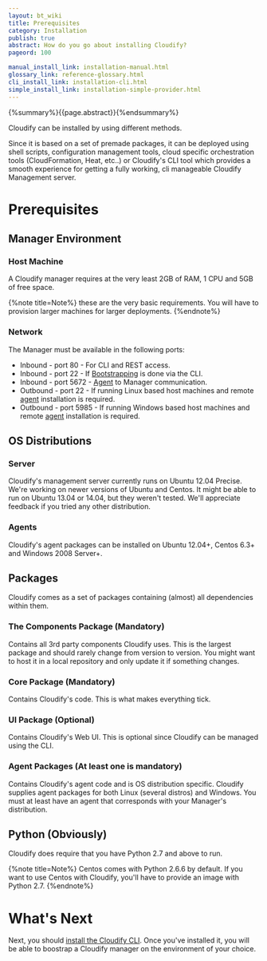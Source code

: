 ```yaml
---
layout: bt_wiki
title: Prerequisites
category: Installation
publish: true
abstract: How do you go about installing Cloudify?
pageord: 100

manual_install_link: installation-manual.html
glossary_link: reference-glossary.html
cli_install_link: installation-cli.html
simple_install_link: installation-simple-provider.html
---
```

{%summary%}{{page.abstract}}{%endsummary%}

Cloudify can be installed by using different methods.

Since it is based on a set of premade packages, it can be deployed using shell scripts, configuration management tools, cloud specific orchestration tools (CloudFormation, Heat, etc..) or Cloudify's CLI tool which provides a smooth experience for getting a fully working, cli manageable Cloudify Management server.

# Prerequisites

## Manager Environment

### Host Machine
A Cloudify manager requires at the very least 2GB of RAM, 1 CPU and 5GB of free space.

{%note title=Note%}
these are the very basic requirements. You will have to provision larger machines for larger deployments.
{%endnote%}

### Network
The Manager must be available in the following ports:

* Inbound - port 80 - For CLI and REST access.
* Inbound - port 22 - If [Bootstrapping]({{page.glossary_link}}#bootstrapping) is done via the CLI.
* Inbound - port 5672 - [Agent]({{page.glossary_link}}#agent) to Manager communication.
* Outbound - port 22 - If running Linux based host machines and remote [agent]({{page.glossary_link}}#agent) installation is required.
* Outbound - port 5985 - If running Windows based host machines and remote [agent]({{page.glossary_link}}#agent) installation is required.

## OS Distributions

### Server
Cloudify's management server currently runs on Ubuntu 12.04 Precise. We're working on newer versions of Ubuntu and Centos.
It might be able to run on Ubuntu 13.04 or 14.04, but they weren't tested. We'll appreciate feedback if you tried any other distribution.

### Agents
Cloudify's agent packages can be installed on Ubuntu 12.04+, Centos 6.3+ and Windows 2008 Server+.

## Packages
Cloudify comes as a set of packages containing (almost) all dependencies within them.

### The Components Package (Mandatory)
Contains all 3rd party components Cloudify uses.
This is the largest package and should rarely change from version to version.
You might want to host it in a local repository and only update it if something changes.

### Core Package (Mandatory)
Contains Cloudify's code.
This is what makes everything tick.

### UI Package (Optional)
Contains Cloudify's Web UI.
This is optional since Cloudify can be managed using the CLI.

### Agent Packages (At least one is mandatory)
Contains Cloudify's agent code and is OS distribution specific.
Cloudify supplies agent packages for both Linux (several distros) and Windows.
You must at least have an agent that corresponds with your Manager's distribution.

## Python (Obviously)
Cloudify does require that you have Python 2.7 and above to run.

{%note title=Note%}
Centos comes with Python 2.6.6 by default. If you want to use Centos with Cloudify, you'll have to provide an image with Python 2.7.
{%endnote%}

# What's Next

Next, you should [install the Cloudify CLI](installation-cli.html). Once you've installed it, you will be able to boostrap a Cloudify manager on the environment of your choice.
